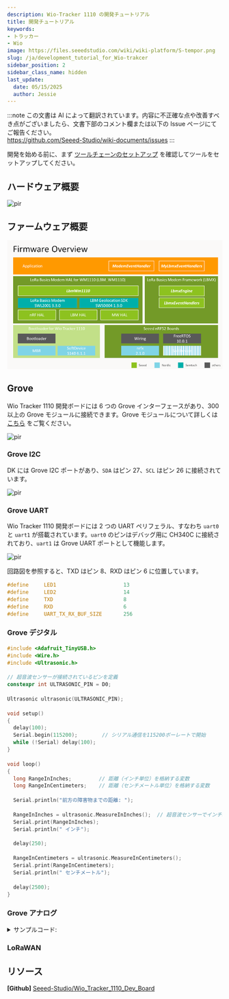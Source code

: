 ```yaml
---
description: Wio-Tracker 1110 の開発チュートリアル
title: 開発チュートリアル
keywords:
- トラッカー
- Wio
image: https://files.seeedstudio.com/wiki/wiki-platform/S-tempor.png
slug: /ja/development_tutorial_for_Wio-trakcer
sidebar_position: 2
sidebar_class_name: hidden
last_update:
  date: 05/15/2025
  author: Jessie
---
```

:::note
この文書は AI によって翻訳されています。内容に不正確な点や改善すべき点がございましたら、文書下部のコメント欄または以下の Issue ページにてご報告ください。  
https://github.com/Seeed-Studio/wiki-documents/issues
:::

開発を始める前に、まず [ツールチェーンのセットアップ](https://wiki.seeedstudio.com/setup_toolchain_for_wio_tracker/) を確認してツールをセットアップしてください。

## ハードウェア概要

<p style={{textAlign: 'center'}}><img src="https://files.seeedstudio.com/wiki/SenseCAP/wio_tracker/hard-overview.png" alt="pir" width={800} height="auto" /></p>

## ファームウェア概要

<p style={{textAlign: 'center'}}><img src="https://github.com/Seeed-Studio/Wio_Tracker_1110_Examples/raw/b2ebc5f1de0af24a9f72316418f9313de4264e0f/media/1.png
" alt="pir" width={600} height="auto" /></p>

## Grove

Wio Tracker 1110 開発ボードには 6 つの Grove インターフェースがあり、300 以上の Grove モジュールに接続できます。Grove モジュールについて詳しくは [こちら](https://wiki.seeedstudio.com/Grove_Sensor_Intro/) をご覧ください。

<p style={{textAlign: 'center'}}><img src="https://files.seeedstudio.com/wiki/SenseCAP/wio_tracker/wio-tracker-grove.png" alt="pir" width={800} height="auto" /></p>

### Grove I2C

DK には Grove I2C ポートがあり、`SDA` はピン 27、`SCL` はピン 26 に接続されています。

<p style={{textAlign: 'center'}}><img src="https://files.seeedstudio.com/wiki/SenseCAP/Wio-WM1110%20Dev%20Kit/Grove_iic.png" alt="pir" width={300} height="auto" /></p>

### Grove UART

Wio Tracker 1110 開発ボードには 2 つの UART ペリフェラル、すなわち `uart0` と `uart1` が搭載されています。`uart0` のピンはデバッグ用に CH340C に接続されており、`uart1` は Grove UART ポートとして機能します。

<p style={{textAlign: 'center'}}><img src="https://files.seeedstudio.com/wiki/SenseCAP/Wio-WM1110%20Dev%20Kit/Grove_uart.png" alt="pir" width={300} height="auto" /></p>

回路図を参照すると、TXD はピン 8、RXD はピン 6 に位置しています。

```cpp
#define     LED1                      13
#define     LED2                      14
#define     TXD                       8
#define     RXD                       6
#define     UART_TX_RX_BUF_SIZE       256
```

### Grove デジタル

```cpp
#include <Adafruit_TinyUSB.h>  
#include <Wire.h>              
#include <Ultrasonic.h>        

// 超音波センサーが接続されているピンを定義
constexpr int ULTRASONIC_PIN = D0;  

Ultrasonic ultrasonic(ULTRASONIC_PIN);  

void setup()
{
  delay(100);                 
  Serial.begin(115200);        // シリアル通信を115200ボーレートで開始
  while (!Serial) delay(100); 
}

void loop()
{
  long RangeInInches;         // 距離（インチ単位）を格納する変数
  long RangeInCentimeters;    // 距離（センチメートル単位）を格納する変数

  Serial.println("前方の障害物までの距離: ");  

  RangeInInches = ultrasonic.MeasureInInches();  // 超音波センサーでインチ単位の距離を測定
  Serial.print(RangeInInches);  
  Serial.println(" インチ");       

  delay(250); 

  RangeInCentimeters = ultrasonic.MeasureInCentimeters();  
  Serial.print(RangeInCentimeters);  
  Serial.println(" センチメートル");             

  delay(2500);  
}
```

### Grove アナログ

<details> 
<summary>サンプルコード:</summary>

```cpp
#include <Adafruit_TinyUSB.h> // シリアル通信用

constexpr int ADCIN = A0;
constexpr float MV_PER_LSB = 3600.0f / 1024.0f; // 10ビットADC、3.6V入力範囲

void setup()
{
  delay(100);
  Serial.begin(115200);
  while (!Serial) delay(100);
}

void loop()
{
	// 新しいADC値を取得
  long sum = 0;
  for (int i = 0; i < 32; i++)
  {
    sum += analogRead(ADCIN);
  }
  int adcvalue = sum / 32;

  // 結果を表示
  Serial.print(adcvalue);
  Serial.print(" [");
  Serial.print((float)adcvalue * MV_PER_LSB);
  Serial.println(" mV]");

  delay(1000);
}
```
</details> 

### LoRaWAN

## リソース

**[Github]** [Seeed-Studio/Wio_Tracker_1110_Dev_Board](https://github.com/Seeed-Studio/Wio_Tracker_1110_Examples)
